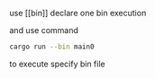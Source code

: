 use [[bin]] declare one bin execution

and use command 
```sh
cargo run --bin main0
```
to execute specify bin file
